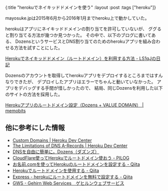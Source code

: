 {:title  "herokuでネイキッドドメインを使う"
 :layout :post
 :tags   ["heroku"]}

mayosuke.jpは2015年6月から2016年1月までheroku上で動かしていた。

herokuはアプリにネイキッドドメインの割り当てを許可していないが、
ググると割り当てる方法が幾つか見つかった。
その中で、以下のブログに書いてある、
DozensというサービスとDNS割り当てのためのherokuアプリを組み合わせる方法を試すことにした。

[Herokuでネイキッドドメイン（ルートドメイン）を利用する方法 - LS1qJの日記](http://ls1qj.hatenablog.com/entry/2014/07/06/134108)

Dozensのアカウントを取得してherokuアプリをデプロイするところまではすんなりできたが、
デプロイしたアプリはエラーでちゃんと動いていなかった。
アプリをデバッグする手間が惜しかったので、
結局、同じDozensを利用した以下のサイトの方法を採用した。

[Herokuアプリのルートドメイン設定（Dozens + VALUE DOMAIN） | memobits](http://m.designbits.jp/14121021/)


## 他に参考にした情報

* [Custom Domains | Heroku Dev Center](https://devcenter.heroku.com/articles/custom-domains)
* [The Limitations of DNS A-Records | Heroku Dev Center](https://devcenter.heroku.com/articles/apex-domains)
* [DNSを自由に簡単に。Dozens（ダズンズ）](https://dozens.jp/)
* [CloudFlare使ってHerokuでルートドメイン使おう - PILOG](http://xoyip.hatenablog.com/entry/2014/05/03/192920)
* [お名前.comを使ってHerokuのルートドメインを設定する - Qiita](http://qiita.com/numa08/items/d4ad9454f0baefc8c784)
* [Herokuでルートドメインを使用する - Qiita](http://qiita.com/Oakbow/items/8f76ca074f51fc3bd89c)
* [Express - herokuにルートドメインを無料で設定する - Qiita](http://qiita.com/Tkashiro/items/8249455477bbb5333118)
* [GWS - Gehirn Web Services　ゲヒルンウェブサービス](http://www.gehirn.jp/)
